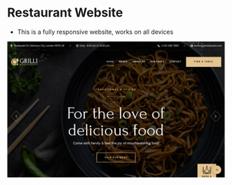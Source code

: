 # Restaurant Website
- This is a fully responsive website, works on all devices

![Preview](./Preview.png)
